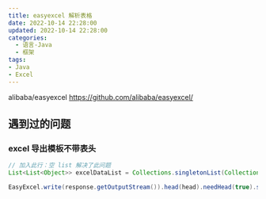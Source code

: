 ```yaml
---
title: easyexcel 解析表格
date: 2022-10-14 22:28:00
updated: 2022-10-14 22:28:00
categories:
  - 语言-Java
  - 框架
tags:
- Java
- Excel
---
```


alibaba/easyexcel
<https://github.com/alibaba/easyexcel/>

## 遇到过的问题

### excel 导出模板不带表头

```java
// 加入此行：空 list 解决了此问题
List<List<Object>> excelDataList = Collections.singletonList(Collections.emptyList());

EasyExcel.write(response.getOutputStream()).head(head).needHead(true).sheet("模板").doWrite(excelDataList);
```
